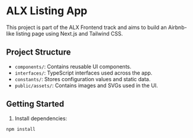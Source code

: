 # ALX Listing App

This project is part of the ALX Frontend track and aims to build an Airbnb-like listing page using Next.js and Tailwind CSS.

## Project Structure

- `components/`: Contains reusable UI components.
- `interfaces/`: TypeScript interfaces used across the app.
- `constants/`: Stores configuration values and static data.
- `public/assets/`: Contains images and SVGs used in the UI.

## Getting Started

1. Install dependencies:

```bash
npm install

```
